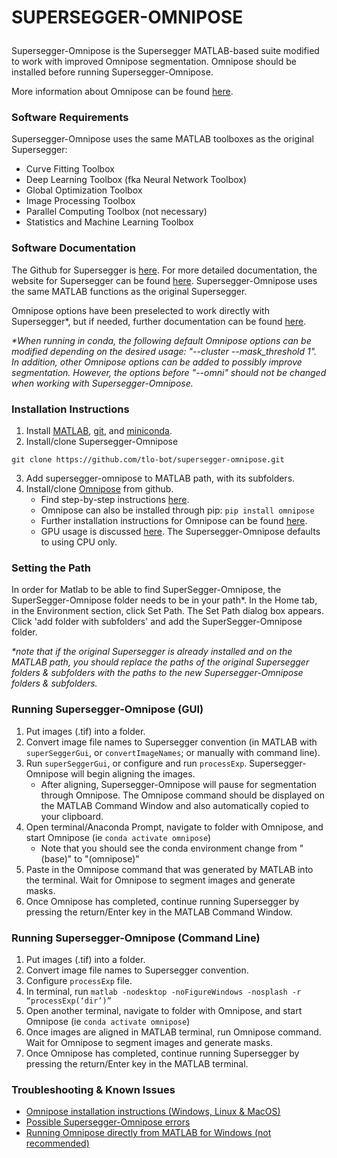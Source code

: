 # <p> <b>SUPERSEGGER-OMNIPOSE</b> </p>

Supersegger-Omnipose is the Supersegger MATLAB-based suite modified to work with improved Omnipose segmentation. Omnipose should be installed before running Supersegger-Omnipose.

More information about Omnipose can be found [here](https://github.com/kevinjohncutler/omnipose/).



### Software Requirements

Supersegger-Omnipose uses the same MATLAB toolboxes as the original Supersegger:

- Curve Fitting Toolbox
- Deep Learning Toolbox (fka Neural Network Toolbox)
- Global Optimization Toolbox
- Image Processing Toolbox
- Parallel Computing Toolbox (not necessary)
- Statistics and Machine Learning Toolbox



### Software Documentation

The Github for Supersegger is [here](https://github.com/wiggins-lab/SuperSegger). For more detailed documentation, the website for Supersegger can be found [here](http://mtshasta.phys.washington.edu/website/SuperSegger.php). Supersegger-Omnipose uses the same MATLAB functions as the original Supersegger.

Omnipose options have been preselected to work directly with Supersegger*, but if needed, further documentation can be found [here](https://cellpose.readthedocs.io/en/latest/command.html).

_*When running in conda, the following default Omnipose options can be modified depending on the desired usage: "--cluster --mask_threshold 1".
In addition, other Omnipose options can be added to possibly improve segmentation. 
However, the options before "--omni" should not be changed when working with Supersegger-Omnipose._



### Installation Instructions

1. Install [MATLAB](https://www.mathworks.com/help/install/install-products.html), [git](https://git-scm.com/book/en/v2/Getting-Started-Installing-Git), and [miniconda](https://docs.conda.io/en/latest/miniconda.html).
2. Install/clone Supersegger-Omnipose
```
git clone https://github.com/tlo-bot/supersegger-omnipose.git
```
3. Add supersegger-omnipose to MATLAB path, with its subfolders.
4. Install/clone [Omnipose](https://github.com/kevinjohncutler/omnipose/) from github.
   - Find step-by-step instructions [here](../main/install_omnipose.md).
   - Omnipose can also be installed through pip: `pip install omnipose`
   - Further installation instructions for Omnipose can be found [here](https://pypi.org/project/cellpose/).
   - GPU usage is discussed [here](https://github.com/kevinjohncutler/omnipose/). The Supersegger-Omnipose defaults to using CPU only.


### Setting the Path

In order for Matlab to be able to find SuperSegger-Omnipose, the SuperSegger-Omnipose folder needs to be in your path*. In the Home tab, in the Environment section, click Set Path. The Set Path dialog box appears. Click 'add folder with subfolders' and add the SuperSegger-Omnipose folder. 

_*note that if the original Supersegger is already installed and on the MATLAB path, you should replace the paths of the original Supersegger folders & subfolders with the paths to the new Supersegger-Omnipose folders & subfolders._



### Running Supersegger-Omnipose (GUI)

1. Put images (.tif) into a folder.
2. Convert image file names to Supersegger convention (in MATLAB with `superSeggerGui`, or `convertImageNames`; or manually with command line).
3. Run `superSeggerGui`, or configure and run `processExp`. Supersegger-Omnipose will begin aligning the images.
   - After aligning, Supersegger-Omnipose will pause for segmentation through Omnipose. The Omnipose command should be displayed on the MATLAB Command Window and also automatically copied to your clipboard.
4. Open terminal/Anaconda Prompt, navigate to folder with Omnipose, and start Omnipose (ie `conda activate omnipose`)
   - Note that you should see the conda environment change from "(base)" to "(omnipose)"
5. Paste in the Omnipose command that was generated by MATLAB into the terminal. Wait for Omnipose to segment images and generate masks.
6. Once Omnipose has completed, continue running Supersegger by pressing the return/Enter key in the MATLAB Command Window.


### Running Supersegger-Omnipose (Command Line)

1. Put images (.tif) into a folder.
2. Convert image file names to Supersegger convention.
3. Configure `processExp` file.
4. In terminal, run `matlab -nodesktop -noFigureWindows -nosplash -r “processExp(‘dir’)”`
5. Open another terminal, navigate to folder with Omnipose, and start Omnipose (ie `conda activate omnipose`)
6. Once images are aligned in MATLAB terminal, run Omnipose command. Wait for Omnipose to segment images and generate masks.
7. Once Omnipose has completed, continue running Supersegger by pressing the return/Enter key in the MATLAB terminal.

### Troubleshooting & Known Issues
- [Omnipose installation instructions (Windows, Linux & MacOS)](../main/install_omnipose.md)
- [Possible Supersegger-Omnipose errors](../main/so_errors.md)
- [Running Omnipose directly from MATLAB for Windows (not recommended)](../main/omni_in_matlab.md)











